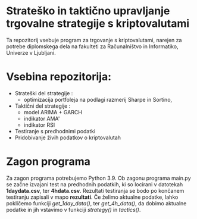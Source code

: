 # Strateško in taktično upravljanje trgovalne strategije s kriptovalutami
Ta repozitorij vsebuje program za trgovanje s kriptovalutami, narejen za potrebe diplomskega dela na fakulteti za Računalništvo in Informatiko, Univerze v Ljubljani.
# Vsebina repozitorija:
- Strateški del strategije :
  - optimizacija portfoleja na podlagi razmerij Sharpe in Sortino, 
- Taktični del strategije :
  - model ARIMA + GARCH
  - indikator AMA'
  - indikator RSI
- Testiranje s predhodnimi podatki
- Pridobivanje živih podatkov o kriptovalutah
# Zagon programa
Za zagon programa potrebujemo Python 3.9. Ob zagonu programa main.py se začne izvajani test na predhodnih podatkih, ki so locirani v datotekah **1daydata.csv**, ter **4hdata.csv**.
Rezultati testiranja se bodo po končanem testiranju zapisali v mapo **rezultati**. Če želimo aktualne podatke,
lahko pokličemo funkciji *get_1day_data()*, ter *get_4h_data()*, da dobimo aktualne podatke in jih vstavimo v funkciji *strategy()* in *tactics()*.
